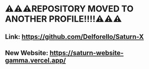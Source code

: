 # ⚠️⚠️⚠️REPOSITORY MOVED TO ANOTHER PROFILE!!!!⚠️⚠️⚠️
## Link: https://github.com/Delforello/Saturn-X

## New Website: https://saturn-website-gamma.vercel.app/
